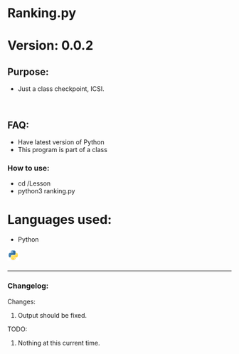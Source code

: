 # Ranking.py
# Version: 0.0.2

## Purpose:

- Just a class checkpoint, ICSI.
<br />

## FAQ:
- Have latest version of Python
- This program is part of a class

### How to use:
- cd /Lesson
- python3 ranking.py

# Languages used:
- Python
<img align="left" alt="Python" width="26px" src="https://raw.githubusercontent.com/devicons/devicon/master/icons/python/python-original.svg" style="padding-right:10px;" />

<br />
<br />

---

### Changelog:
Changes:
1. Output should be fixed.

TODO:
1. Nothing at this current time.